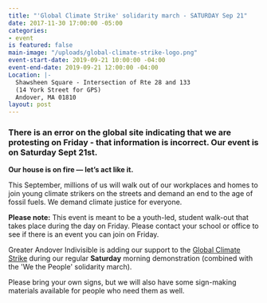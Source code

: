 ```yaml
---
title: "'Global Climate Strike' solidarity march - SATURDAY Sep 21"
date: 2017-11-30 17:00:00 -05:00
categories:
- event
is featured: false
main-image: "/uploads/global-climate-strike-logo.png"
event-start-date: 2019-09-21 10:00:00 -04:00
event-end-date: 2019-09-21 12:00:00 -04:00
Location: |-
  Shawsheen Square - Intersection of Rte 28 and 133
  (14 York Street for GPS)
  Andover, MA 01810
layout: post
---
```


### There is an error on the global site indicating that we are protesting on Friday - that information is incorrect. Our event is on Saturday Sept 21st.

**Our house is on fire — let’s act like it.**<BR>

This September, millions of us will walk out of our workplaces and homes to join young climate strikers on the streets and demand an end to the age of fossil fuels. We demand climate justice for everyone.

**Please note:** This event is meant to be a youth-led, student walk-out that takes place during the day on Friday. Please contact your school or office to see if there is an event you can join on Friday.
 
Greater Andover Indivisible is adding our support to the [Global Climate Strike](https://globalclimatestrike.net/) during our regular **Saturday** morning demonstration (combined with the 'We the People' solidarity march).

Please bring your own signs, but we will also have some sign-making materials available for people who need them as well. 